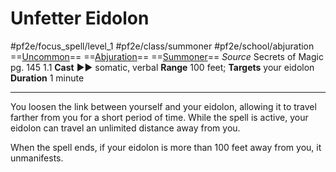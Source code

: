 # Unfetter Eidolon
#pf2e/focus_spell/level_1 #pf2e/class/summoner #pf2e/school/abjuration 
==[Uncommon](../../../rules/traits/uncommon.md)== ==[Abjuration](../../../rules/traits/abjuration.md)== ==[Summoner](../../../Traits/Summoner.md)==
*Source* Secrets of Magic pg. 145 1.1
**Cast** ►► somatic, verbal
**Range** 100 feet; **Targets** your eidolon
**Duration** 1 minute

---
You loosen the link between yourself and your eidolon, allowing it to travel farther from you for a short period of time. While the spell is active, your eidolon can travel an unlimited distance away from you. 

When the spell ends, if your eidolon is more than 100 feet away from you, it unmanifests.